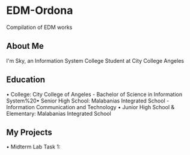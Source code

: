 # EDM-Ordona
Compilation of EDM works

## About Me
I'm Sky, an Information System College Student at City College Angeles

## Education
• College: City College of Angeles - Bachelor of Science in Information System%20• Senior High School: Malabanias Integrated School - Information Communication and Technology
• Junior High School & Elementary: Malabanias Integrated School

## My Projects
• Midterm Lab Task 1:
